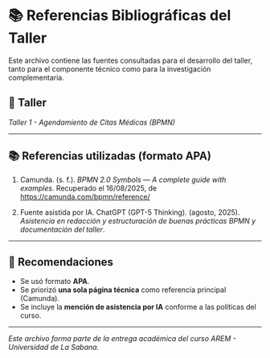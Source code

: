 # 📚 Referencias Bibliográficas del Taller

Este archivo contiene las fuentes consultadas para el desarrollo del taller, tanto para el componente técnico como para la investigación complementaria.

## 🔖 Taller
_Taller 1 - Agendamiento de Citas Médicas (BPMN)_

---

## 📚 Referencias utilizadas (formato APA)

1. Camunda. (s. f.). *BPMN 2.0 Symbols — A complete guide with examples*. Recuperado el 16/08/2025, de https://camunda.com/bpmn/reference/

2. Fuente asistida por IA. ChatGPT (GPT-5 Thinking). (agosto, 2025). *Asistencia en redacción y estructuración de buenas prácticas BPMN y documentación del taller*.

---

## 📌 Recomendaciones

- Se usó formato **APA**.
- Se priorizó **una sola página técnica** como referencia principal (Camunda).
- Se incluye la **mención de asistencia por IA** conforme a las políticas del curso.

---

_Este archivo forma parte de la entrega académica del curso AREM - Universidad de La Sabana._
